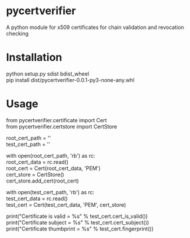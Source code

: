 # pycertverifier
A python module for x509 certificates for chain validation and revocation checking

# Installation
python setup.py sdist bdist_wheel  
pip install dist/pycertverifier-0.0.1-py3-none-any.whl  

# Usage
from pycertverifier.certificate import Cert  
from pycertverifier.certstore import CertStore  

root_cert_path = ''  
test_cert_path = ''  

with open(root_cert_path, 'rb') as rc:  
    root_cert_data = rc.read()  
root_cert = Cert(root_cert_data, 'PEM')  
cert_store = CertStore()  
cert_store.add_cert(root_cert)  
    
with open(test_cert_path, 'rb') as rc:  
    test_cert_data = rc.read()  
test_cert = Cert(test_cert_data, 'PEM', cert_store)  

print("Certificate is valid = %s" % test_cert.cert_is_valid())  
print("Certificate subject = %s" % test_cert.cert_subject())  
print("Certificate thumbprint = %s" % test_cert.fingerprint())  
